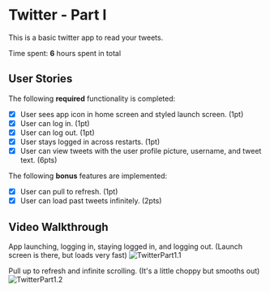 # Twitter - Part I

This is a basic twitter app to read your tweets.

Time spent: **6** hours spent in total

## User Stories

The following **required** functionality is completed:

- [x] User sees app icon in home screen and styled launch screen. (1pt)
- [x] User can log in. (1pt)
- [x] User can log out. (1pt)
- [x] User stays logged in across restarts. (1pt)
- [x] User can view tweets with the user profile picture, username, and tweet text. (6pts)

The following **bonus** features are implemented:

- [x] User can pull to refresh. (1pt)
- [x] User can load past tweets infinitely. (2pts)

## Video Walkthrough

App launching, logging in, staying logged in, and logging out.
(Launch screen is there, but loads very fast)
![TwitterPart1.1](https://media.giphy.com/media/KMf0P6C8JQ9iwMsj9x/giphy.gif?cid=790b7611de3021725017d99179d30ee4243da94993adab5b&rid=giphy.gif&ct=g)


Pull up to refresh and infinite scrolling.
(It's a little choppy but smooths out)
![TwitterPart1.2](https://media.giphy.com/media/oWhV2526S8uCPefssu/giphy.gif?cid=790b7611c9e7e4d8106adeca558f9d91d27dc3fa6c65089b&rid=giphy.gif&ct=g)
